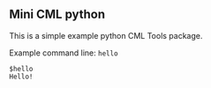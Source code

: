 ## Mini CML python

This is a simple example python CML Tools package.

Example command line: `hello`

```
$hello
Hello!
```